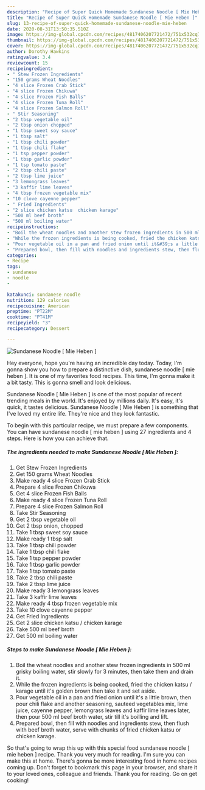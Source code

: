 ```yaml
---
description: "Recipe of Super Quick Homemade Sundanese Noodle [ Mie Heben ]"
title: "Recipe of Super Quick Homemade Sundanese Noodle [ Mie Heben ]"
slug: 13-recipe-of-super-quick-homemade-sundanese-noodle-mie-heben
date: 2020-08-31T13:50:35.510Z
image: https://img-global.cpcdn.com/recipes/4817406207721472/751x532cq70/sundanese-noodle-mie-heben-recipe-main-photo.jpg
thumbnail: https://img-global.cpcdn.com/recipes/4817406207721472/751x532cq70/sundanese-noodle-mie-heben-recipe-main-photo.jpg
cover: https://img-global.cpcdn.com/recipes/4817406207721472/751x532cq70/sundanese-noodle-mie-heben-recipe-main-photo.jpg
author: Dorothy Hawkins
ratingvalue: 3.4
reviewcount: 15
recipeingredient:
- " Stew Frozen Ingredients"
- "150 grams Wheat Noodles"
- "4 slice Frozen Crab Stick"
- "4 slice Frozen Chikuwa"
- "4 slice Frozen Fish Balls"
- "4 slice Frozen Tuna Roll"
- "4 slice Frozen Salmon Roll"
- " Stir Seasoning"
- "2 tbsp vegetable oil"
- "2 tbsp onion chopped"
- "1 tbsp sweet soy sauce"
- "1 tbsp salt"
- "1 tbsp chili powder"
- "1 tbsp chili flake"
- "1 tsp pepper powder"
- "1 tbsp garlic powder"
- "1 tsp tomato paste"
- "2 tbsp chili paste"
- "2 tbsp lime juice"
- "3 lemongrass leaves"
- "3 kaffir lime leaves"
- "4 tbsp frozen vegetable mix"
- "10 clove cayenne pepper"
- " Fried Ingredients"
- "2 slice chicken katsu  chicken karage"
- "500 ml beef broth"
- "500 ml boiling water"
recipeinstructions:
- "Boil the wheat noodles and another stew frozen ingredients in 500 ml grisky boiling water, stir slowly for 3 minutes, then take them and drain it."
- "While the frozen ingredients is being cooked, fried the chicken katsu / karage until it&#39;s golden brown then take it and set aside."
- "Pour vegetable oil in a pan and fried onion until it&#39;s a little brown, then pour chili flake and another seasoning, sauteed vegetables mix, lime juice, cayenne pepper, lemongrass leaves and kaffir lime leaves later, then pour 500 ml beef broth water, stir till it&#39;s boilling and lift."
- "Prepared bowl, then fill with noodles and ingredients stew, then flush with beef broth water, serve with chunks of  fried chicken katsu or chicken karage."
categories:
- Recipe
tags:
- sundanese
- noodle
- 

katakunci: sundanese noodle  
nutrition: 129 calories
recipecuisine: American
preptime: "PT22M"
cooktime: "PT41M"
recipeyield: "3"
recipecategory: Dessert

---
```



![Sundanese Noodle [ Mie Heben ]](https://img-global.cpcdn.com/recipes/4817406207721472/751x532cq70/sundanese-noodle-mie-heben-recipe-main-photo.jpg)

Hey everyone, hope you're having an incredible day today. Today, I'm gonna show you how to prepare a distinctive dish, sundanese noodle [ mie heben ]. It is one of my favorites food recipes. This time, I'm gonna make it a bit tasty. This is gonna smell and look delicious.

Sundanese Noodle [ Mie Heben ] is one of the most popular of recent trending meals in the world. It's enjoyed by millions daily. It's easy, it's quick, it tastes delicious. Sundanese Noodle [ Mie Heben ] is something that I've loved my entire life. They're nice and they look fantastic.




To begin with this particular recipe, we must prepare a few components. You can have sundanese noodle [ mie heben ] using 27 ingredients and 4 steps. Here is how you can achieve that.

<!--inarticleads1-->

##### The ingredients needed to make Sundanese Noodle [ Mie Heben ]:

1. Get  Stew Frozen Ingredients
1. Get 150 grams Wheat Noodles
1. Make ready 4 slice Frozen Crab Stick
1. Prepare 4 slice Frozen Chikuwa
1. Get 4 slice Frozen Fish Balls
1. Make ready 4 slice Frozen Tuna Roll
1. Prepare 4 slice Frozen Salmon Roll
1. Take  Stir Seasoning
1. Get 2 tbsp vegetable oil
1. Get 2 tbsp onion, chopped
1. Take 1 tbsp sweet soy sauce
1. Make ready 1 tbsp salt
1. Take 1 tbsp chili powder
1. Take 1 tbsp chili flake
1. Take 1 tsp pepper powder
1. Take 1 tbsp garlic powder
1. Take 1 tsp tomato paste
1. Take 2 tbsp chili paste
1. Take 2 tbsp lime juice
1. Make ready 3 lemongrass leaves
1. Take 3 kaffir lime leaves
1. Make ready 4 tbsp frozen vegetable mix
1. Take 10 clove cayenne pepper
1. Get  Fried Ingredients
1. Get 2 slice chicken katsu / chicken karage
1. Take 500 ml beef broth
1. Get 500 ml boiling water




<!--inarticleads2-->

##### Steps to make Sundanese Noodle [ Mie Heben ]:

1. Boil the wheat noodles and another stew frozen ingredients in 500 ml grisky boiling water, stir slowly for 3 minutes, then take them and drain it.
1. While the frozen ingredients is being cooked, fried the chicken katsu / karage until it&#39;s golden brown then take it and set aside.
1. Pour vegetable oil in a pan and fried onion until it&#39;s a little brown, then pour chili flake and another seasoning, sauteed vegetables mix, lime juice, cayenne pepper, lemongrass leaves and kaffir lime leaves later, then pour 500 ml beef broth water, stir till it&#39;s boilling and lift.
1. Prepared bowl, then fill with noodles and ingredients stew, then flush with beef broth water, serve with chunks of  fried chicken katsu or chicken karage.




So that's going to wrap this up with this special food sundanese noodle [ mie heben ] recipe. Thank you very much for reading. I'm sure you can make this at home. There's gonna be more interesting food in home recipes coming up. Don't forget to bookmark this page in your browser, and share it to your loved ones, colleague and friends. Thank you for reading. Go on get cooking!
